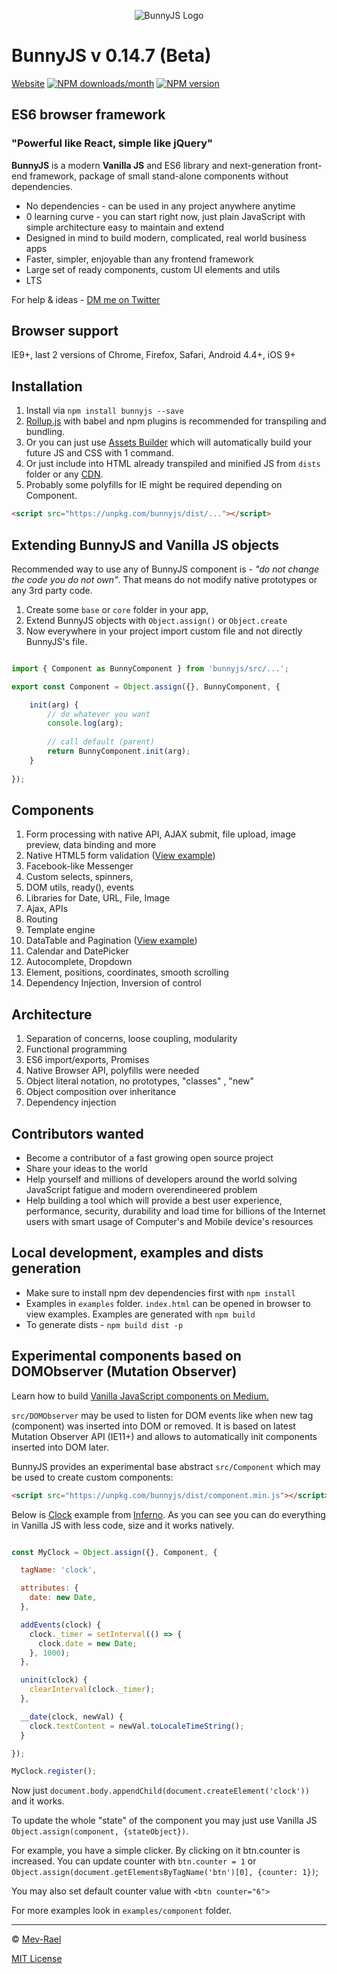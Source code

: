 
<p align="center">
    <img src="https://bunnyjs.com/img/bunnyjs-logo.png" alt="BunnyJS Logo">
</p>

# BunnyJS v 0.14.7 (Beta)

[Website](https://bunnyjs.com) [![NPM downloads/month](http://img.shields.io/npm/dm/bunnyjs.svg?style=flat-square)](https://www.npmjs.org/package/bunnyjs) [![NPM version](http://img.shields.io/npm/v/bunnyjs.svg?style=flat-square)](https://www.npmjs.org/package/bunnyjs) 

## ES6 browser framework

### "Powerful like React, simple like jQuery"




**BunnyJS** is a modern **Vanilla JS** and ES6 library and next-generation front-end framework, package of small stand-alone components without dependencies.

* No dependencies - can be used in any project anywhere anytime
* 0 learning curve - you can start right now, just plain JavaScript with simple architecture easy to maintain and extend
* Designed in mind to build modern, complicated, real world business apps
* Faster, simpler, enjoyable than any frontend framework
* Large set of ready components, custom UI elements and utils
* LTS

For help & ideas - [DM me on Twitter](https://twitter.com/Mevrael)

## Browser support

IE9+, last 2 versions of Chrome, Firefox, Safari, Android 4.4+, iOS 9+

## Installation

1. Install via `npm install bunnyjs --save`
2. [Rollup.js](http://rollupjs.org) with babel and npm plugins is recommended for transpiling and bundling.
3. Or you can just use [Assets Builder](https://github.com/Mevrael/assets-builder) which will automatically build your future JS and CSS with 1 command.
4. Or just include into HTML already transpiled and minified JS from `dists` folder or any [CDN](https://unpkg.com/bunnyjs/dist).
5. Probably some polyfills for IE might be required depending on Component.

```html
<script src="https://unpkg.com/bunnyjs/dist/..."></script>
```

## Extending BunnyJS and Vanilla JS objects

Recommended way to use any of BunnyJS component is - *"do not change the code you do not own"*. That means do not modify native prototypes or any 3rd party code.

1. Create some `base` or `core` folder in your app,
2. Extend BunnyJS objects with `Object.assign()` or `Object.create`
3. Now everywhere in your project import custom file and not directly BunnyJS's file.

```javascript

import { Component as BunnyComponent } from 'bunnyjs/src/...';

export const Component = Object.assign({}, BunnyComponent, {

    init(arg) {
        // do whatever you want
        console.log(arg);
        
        // call default (parent)
        return BunnyComponent.init(arg);
    }
    
});

```

## Components

1. Form processing with native API, AJAX submit, file upload, image preview, data binding and more
1. Native HTML5 form validation ([View example](https://bunnyjs.com/examples/form-validation/))
1. Facebook-like Messenger
1. Custom selects, spinners,
1. DOM utils, ready(), events
1. Libraries for Date, URL, File, Image
1. Ajax, APIs
1. Routing
1. Template engine
1. DataTable and Pagination ([View example](https://bunnyjs.com/examples/datatable/))
1. Calendar and DatePicker
1. Autocomplete, Dropdown
1. Element, positions, coordinates, smooth scrolling
1. Dependency Injection, Inversion of control

## Architecture

1. Separation of concerns, loose coupling, modularity
1. Functional programming
1. ES6 import/exports, Promises
1. Native Browser API, polyfills were needed
1. Object literal notation, no prototypes, "classes" , "new"
1. Object composition over inheritance
1. Dependency injection


## Contributors wanted

* Become a contributor of a fast growing open source project
* Share your ideas to the world
* Help yourself and millions of developers around the world solving JavaScript fatigue and modern overendineered problem
* Help building a tool which will provide a best user experience, performance, security, durability and load time for billions of the Internet users with smart usage of Computer's and Mobile device's resources

## Local development, examples and dists generation

* Make sure to install npm dev dependencies first with `npm install`
* Examples in `examples` folder. `index.html` can be opened in browser to view examples. Examples are generated with `npm build`
* To generate dists - `npm build dist -p`

## Experimental components based on DOMObserver (Mutation Observer)

Learn how to build [Vanilla JavaScript components on Medium.](https://medium.com/bunnyllc/vanilla-js-components-8d20c58b69f4#.qpwcm9mbn)

`src/DOMObserver` may be used to listen for DOM events like when new tag (component) was inserted into DOM or removed. It is based on latest Mutation Observer API (IE11+) and allows to automatically init components inserted into DOM later.

BunnyJS provides an experimental base abstract `src/Component` which may be used to create custom components:

```html
<script src="https://unpkg.com/bunnyjs/dist/component.min.js"></script>
```

Below is [Clock](https://jsfiddle.net/o01mvsyn/) example from [Inferno](https://infernojs.org/). As you can see you can do everything in Vanilla JS with less code, size and it works natively.

```javascript

const MyClock = Object.assign({}, Component, {

  tagName: 'clock',

  attributes: {
    date: new Date,
  },

  addEvents(clock) {
    clock._timer = setInterval(() => {
      clock.date = new Date;
    }, 1000);
  },

  uninit(clock) {
    clearInterval(clock._timer);
  },

  __date(clock, newVal) {
    clock.textContent = newVal.toLocaleTimeString();
  }

});

MyClock.register();
```

Now just `document.body.appendChild(document.createElement('clock'))` and it works.

To update the whole "state" of the component you may just use Vanilla JS `Object.assign(component, {stateObject})`.

For example, you have a simple <btn> clicker. By clicking on it btn.counter is increased. You can update counter with `btn.counter = 1` or `Object.assign(document.getElementsByTagName('btn')[0], {counter: 1})`;

You may also set default counter value with `<btn counter="6">`

For more examples look in `examples/component` folder.

--- 

&copy; [Mev-Rael](https://twitter.com/Mevrael)

[MIT License](https://github.com/mevrael/bunny/blob/master/LICENSE)

